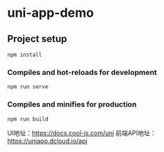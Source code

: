 # uni-app-demo

## Project setup
```
npm install
```

### Compiles and hot-reloads for development
```
npm run serve
```

### Compiles and minifies for production
```
npm run build
```

UI地址：https://docs.cool-js.com/uni
前端API地址：https://uniapp.dcloud.io/api
